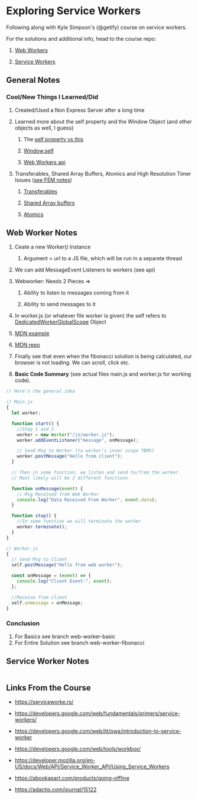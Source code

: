 # Exploring Service Workers

Following along with Kyle Simpson's (@getify) course on service workers.

For the solutions and additional info, head to the course repo:

1. [Web Workers](https://github.com/FrontendMasters/web-workers)

2. [Service Workers](https://github.com/FrontendMasters/service-workers-offline)

## General Notes

### Cool/New Things I Learned/Did

1. Created/Used a Non Express Server after a long time

2. Learned more about the self property and the Window Object (and other objects as well, I guess)

   1. The [self property vs this](https://stackoverflow.com/questions/16875767/difference-between-this-and-self-in-javascript)

   2. [Window.self](https://developer.mozilla.org/en-US/docs/Web/API/Window/self)

   3. [Web Workers api](https://developer.mozilla.org/en-US/docs/Web/API/Worker)

3. Transferables, Shared Array Buffers, Atomics and High Resolution Timer Issues ([see FEM notes](https://frontendmasters.com/courses/service-workers/data-transfer-solutions/))

   1. [Transferables](https://developer.mozilla.org/en-US/docs/Web/API/Transferable)

   2. [Shared Array buffers](https://developer.mozilla.org/en-US/docs/Web/JavaScript/Reference/Global_Objects/SharedArrayBuffer)

   3. [Atomics](https://developer.mozilla.org/en-US/docs/Web/JavaScript/Reference/Global_Objects/Atomics)

## Web Worker Notes

1. Ceate a new Worker() Instance

   1. Argument = url to a JS file, which will be run in a separete thread

2. We can add MessageEvent Listeners to workers (see api)

3. Webworker: Needs 2 Pieces =>

   1. Ability to listen to messages coming from it

   2. Ability to send messages to it

4. In worker.js (or whatever file worker is given) the self refers to [DedicatedWorkerGlobalScope](https://developer.mozilla.org/en-US/docs/Web/API/DedicatedWorkerGlobalScope) Object

5. [MDN example](https://developer.mozilla.org/en-US/docs/Web/API/Web_Workers_API/Using_web_workers)

6. [MDN repo](https://github.com/mdn/simple-web-worker/blob/gh-pages/main.js)

7. Finally see that even when the fibonacci solution is being calculated, our browser is not loading. We can scroll, click etc.

8. **Basic Code Summary** (see actual files main.js and worker.js for working code).

```javascript
// Here's the general idea

// Main.js
{
  let worker;

  function start() {
    //Step 1 and 2
    worker = new Worker("/js/worker.js");
    worker.addEventListener("message", onMessage);

    // Send Msg to Worker (to worker's inner scope TBMS)
    worker.postMessage("Hello from client");
  }

  // Then in some function, we listen and send to/from the worker.
  // Most likely will be 2 different functions

  function onMessage(event) {
    // Msg Received from Web Worker
    console.log("Data Received From Worker", event.data);
  }

  function stop() {
    //In some function we will terminate the worker
    worker.terminate();
  }
}

// Worker.js
{
  // Send Msg to Client
  self.postMessage("Hello from web worker");

  const onMessage = (event) => {
    console.log("Client Event:", event);
  };

  //Receive from client
  self.onmessage = onMessage;
}
```

### Conclusion

1. For Basics see branch web-worker-basic
2. For Entire Solution see branch web-worker-fibonacci

## Service Worker Notes

```javascript

```

## Links From the Course

- https://serviceworke.rs/

- https://developers.google.com/web/fundamentals/primers/service-workers/

- https://developers.google.com/web/ilt/pwa/introduction-to-service-worker

- https://developers.google.com/web/tools/workbox/

- https://developer.mozilla.org/en-US/docs/Web/API/Service_Worker_API/Using_Service_Workers

- https://abookapart.com/products/going-offline

- https://adactio.com/journal/15122
